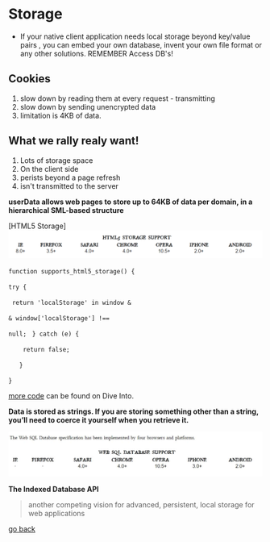 # Storage

- If your native client application needs local storage beyond key/value pairs , you can embed your own database, invent your own file format or any other solutions. REMEMBER Access DB's!  

## Cookies

1. slow down by reading them at every request - transmitting
1. slow down by sending unencrypted data
1. limitation is 4KB of data.

## What we rally realy want!

1. Lots of storage space
1. On the client side
1. perists beyond a page refresh
1. isn't transmitted to the server


**userData allows web pages to store up to 64KB of data per domain, in a hierarchical SML-based structure**

[HTML5 Storage]<img src = "../images/html5Storage.PNG">

`function supports_html5_storage() {`

  `try {`

  ` return 'localStorage' in window &`
  
  `& window['localStorage'] !== `
  
  ``null;``
 ` } catch (e) {`

`    return false;`

 `   }`

`}`

[more code](http://diveinto.html5doctor.com/storage.html) can be found on Dive Into.

**Data is stored as strings. If you are storing something other than a string, you’ll need to coerce it yourself when you retrieve it.**

<img src="../images/webSQLDB.JPG">

**The Indexed Database API**

> another competing vision for advanced, persistent, local storage for web applications

[go back](../README.md)